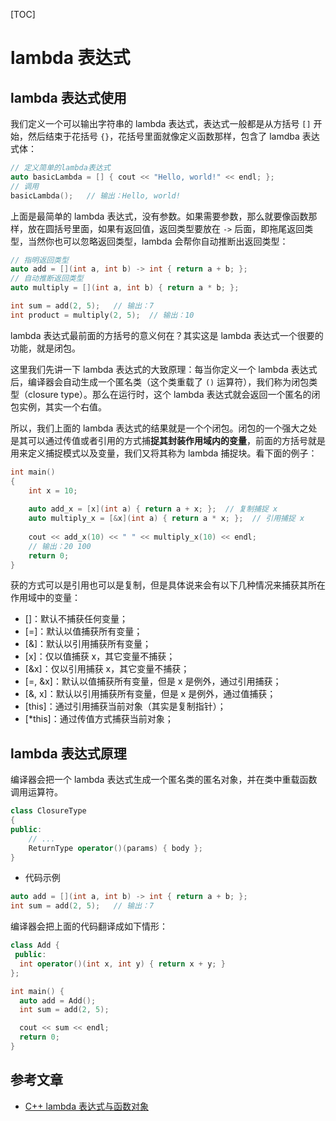[TOC]

# lambda 表达式

## lambda 表达式使用

我们定义一个可以输出字符串的 lambda 表达式，表达式一般都是从方括号 `[]` 开始，然后结束于花括号 `{}`，花括号里面就像定义函数那样，包含了 lamdba 表达式体：

```cpp
// 定义简单的lambda表达式
auto basicLambda = [] { cout << "Hello, world!" << endl; };
// 调用
basicLambda();   // 输出：Hello, world!
```

上面是最简单的 lambda 表达式，没有参数。如果需要参数，那么就要像函数那样，放在圆括号里面，如果有返回值，返回类型要放在 `->` 后面，即拖尾返回类型，当然你也可以忽略返回类型，lambda 会帮你自动推断出返回类型：

```cpp
// 指明返回类型
auto add = [](int a, int b) -> int { return a + b; };
// 自动推断返回类型
auto multiply = [](int a, int b) { return a * b; };

int sum = add(2, 5);   // 输出：7
int product = multiply(2, 5);  // 输出：10
```

lambda 表达式最前面的方括号的意义何在？其实这是 lambda 表达式一个很要的功能，就是闭包。

这里我们先讲一下 lambda 表达式的大致原理：每当你定义一个 lambda 表达式后，编译器会自动生成一个匿名类（这个类重载了 `()` 运算符），我们称为闭包类型（closure type）。那么在运行时，这个 lambda 表达式就会返回一个匿名的闭包实例，其实一个右值。

所以，我们上面的 lambda 表达式的结果就是一个个闭包。闭包的一个强大之处是其可以通过传值或者引用的方式捕**捉其封装作用域内的变量**，前面的方括号就是用来定义捕捉模式以及变量，我们又将其称为 lambda 捕捉块。看下面的例子：

```cpp
int main()
{
    int x = 10;
    
    auto add_x = [x](int a) { return a + x; };  // 复制捕捉 x
    auto multiply_x = [&x](int a) { return a * x; };  // 引用捕捉 x
    
    cout << add_x(10) << " " << multiply_x(10) << endl;
    // 输出：20 100
    return 0;
}
```

获的方式可以是引用也可以是复制，但是具体说来会有以下几种情况来捕获其所在作用域中的变量：

- []：默认不捕获任何变量；
- [=]：默认以值捕获所有变量；
- [&]：默认以引用捕获所有变量；
- [x]：仅以值捕获 x，其它变量不捕获；
- [&x]：仅以引用捕获 x，其它变量不捕获；
- [=, &x]：默认以值捕获所有变量，但是 x 是例外，通过引用捕获；
- [&, x]：默认以引用捕获所有变量，但是 x 是例外，通过值捕获；
- [this]：通过引用捕获当前对象（其实是复制指针）；
- [*this]：通过传值方式捕获当前对象；

## lambda 表达式原理

编译器会把一个 lambda 表达式生成一个匿名类的匿名对象，并在类中重载函数调用运算符。

```cpp
class ClosureType
{
public:
    // ...
    ReturnType operator()(params) { body };
}
```

- 代码示例

```cpp
auto add = [](int a, int b) -> int { return a + b; };
int sum = add(2, 5);   // 输出：7
```

编译器会把上面的代码翻译成如下情形：

```cpp
class Add {
 public:
  int operator()(int x, int y) { return x + y; }
};

int main() {
  auto add = Add();
  int sum = add(2, 5);

  cout << sum << endl;
  return 0;
}

```

## 参考文章

- [C++ lambda 表达式与函数对象](https://www.jianshu.com/p/d686ad9de817)

